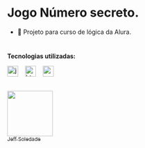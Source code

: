
<h1>Jogo Número secreto.</h1>

- 🔭 Projeto para curso de lógica da Alura.

#
<b>Tecnologias utilizadas:</b>
<div align="left">
  <img src="https://cdn.jsdelivr.net/gh/devicons/devicon/icons/javascript/javascript-plain.svg" height="25" alt="javascript logo"  />
  <img width="8" />
  <img src="https://cdn.jsdelivr.net/gh/devicons/devicon/icons/html5/html5-original.svg" height="25" alt="html5 logo"  />
  <img width="8" />
  <img src="https://cdn.jsdelivr.net/gh/devicons/devicon/icons/css3/css3-original.svg" height="25" alt="css3 logo"  />
  <img width="8" />

  ##
  [<img loading="lazy" src="https://avatars.githubusercontent.com/u/196248025?v=4" width=105><br><sub>Jeff Soledade</sub>](https://https://github.com/JeffSoledade)
